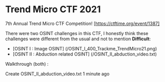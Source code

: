 # Trend Micro CTF 2021

7th Annual Trend Micro CTF Competition! [https://ctftime.org/event/1387]

There were two OSINT challenges in this CTF, I honestly think these challenges were different from the usual and not to mention **Difficult**:

* [OSINT I : Image OSINT] (/OSINT_I_400_Trackme_TrendMicro21.png)
* [OSINT II : Abduction related OSINT] (/OSINT_II_abduction_video.txt)

Walkthrough (both) : 


Create OSINT_II_abduction_video.txt
1 minute ago
